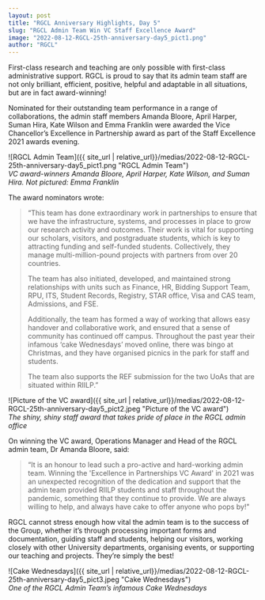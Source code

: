 ```yaml
---
layout: post
title: "RGCL Anniversary Highlights, Day 5"
slug: "RGCL Admin Team Win VC Staff Excellence Award"
image: "2022-08-12-RGCL-25th-anniversary-day5_pict1.png"
author: "RGCL"
---
```


First-class research and teaching are only possible with first-class administrative support. 
RGCL is proud to say that its admin team staff are not only brilliant, efficient, positive, helpful and adaptable in all situations, but are in fact award-winning!

Nominated for their outstanding team performance in a range of collaborations, the admin staff members Amanda Bloore, April Harper, Suman Hira, Kate Wilson and Emma Franklin were awarded the Vice Chancellor’s Excellence in Partnership award as part of the Staff Excellence 2021 awards evening.

![RGCL Admin Team]({{ site_url | relative_url}}/medias/2022-08-12-RGCL-25th-anniversary-day5_pict1.png "RGCL Admin Team")  
*VC award-winners Amanda Bloore, April Harper, Kate Wilson, and Suman Hira. Not pictured: Emma Franklin*

The award nominators wrote:
> “This team has done extraordinary work in partnerships to ensure that we have the infrastructure, systems, and processes in place to grow our research activity and outcomes. Their work is vital for supporting our scholars, visitors, and postgraduate students, which is key to attracting funding and self-funded students. Collectively, they manage multi-million-pound projects with partners from over 20 countries.
>
> The team has also initiated, developed, and maintained strong relationships with units such as Finance, HR, Bidding Support Team, RPU, ITS, Student Records, Registry, STAR office, Visa and CAS team, Admissions, and FSE.
>
> Additionally, the team has formed a way of working that allows easy handover and collaborative work, and ensured that a sense of community has continued off campus. Throughout the past year their infamous ‘cake Wednesdays’ moved online, there was bingo at Christmas, and they have organised picnics in the park for staff and students.
>
> The team also supports the REF submission for the two UoAs that are situated within RIILP.”

![Picture of the VC award]({{ site_url | relative_url}}/medias/2022-08-12-RGCL-25th-anniversary-day5_pict2.jpeg "Picture of the VC award")  
*The shiny, shiny staff award that takes pride of place in the RGCL admin office*

On winning the VC award, Operations Manager and Head of the RGCL admin team, Dr Amanda Bloore, said:
> “It is an honour to lead such a pro-active and hard-working admin team. Winning the 'Excellence in Partnerships VC Award' in 2021 was an unexpected recognition of the dedication and support that the admin team provided RIILP students and staff throughout the pandemic, something that they continue to provide. We are always willing to help, and always have cake to offer anyone who pops by!"

RGCL cannot stress enough how vital the admin team is to the success of the Group, whether it’s through processing important forms and documentation, guiding staff and students, helping our visitors, working closely with other University departments, organising events, or supporting our teaching and projects. 
They’re simply the best!

![Cake Wednesdays]({{ site_url | relative_url}}/medias/2022-08-12-RGCL-25th-anniversary-day5_pict3.jpeg "Cake Wednesdays")  
*One of the RGCL Admin Team’s infamous Cake Wednesdays*
